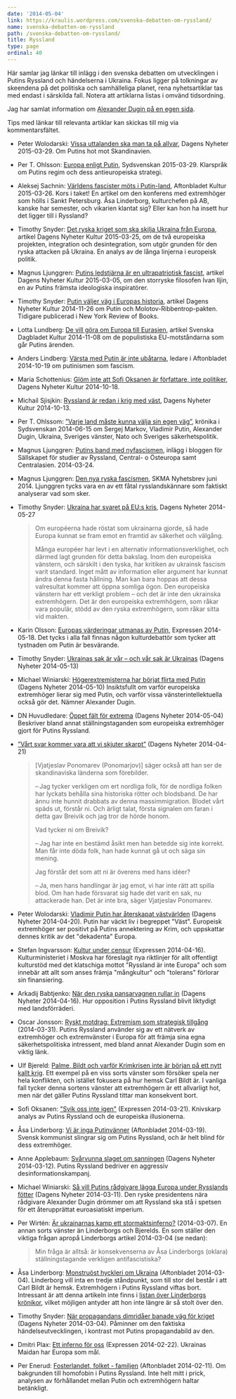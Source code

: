 ```yaml
---
date: '2014-05-04'
link: https://kraulis.wordpress.com/svenska-debatten-om-ryssland/
name: svenska-debatten-om-ryssland
path: /svenska-debatten-om-ryssland/
title: Ryssland
type: page
ordinal: 40
---
```

Här samlar jag länkar till inlägg i den svenska debatten om utvecklingen i Putins Ryssland och händelserna i Ukraina. Fokus ligger på tolkningar av skeendena på det politiska och samhälleliga planet, rena nyhetsartiklar tas med endast i särskilda fall. Notera att artiklarna listas i omvänd tidsordning.

Jag har samlat information om [Alexander Dugin på en egen sida](/svenska-debatten-om-ryssland/alexander-dugin/‎).

Tips med länkar till relevanta artiklar kan skickas till mig via kommentarsfältet.

- Peter Wolodarski: [Vissa uttalanden ska man ta på allvar](http://www.dn.se/ledare/signerat/peter-wolodarski-vissa-uttalanden-ska-man-ta-pa-allvar/), Dagens Nyheter 2015-03-29. Om Putins hot mot Skandinavien.
- Per T. Ohlsson: [Europa enligt Putin](http://www.sydsvenskan.se/opinion/per-t-ohlsson/europa-enligt-putin/), Sydsvenskan 2015-03-29. Klarspråk om Putins regim och dess antieuropeiska strategi.
- Aleksej Sachnin: [Världens fascister möts i Putin-land](http://www.aftonbladet.se/kultur/article20528816.ab), Aftonbladet Kultur 2015-03-26. Kors i taket! En artikel om den konferens med extremhöger som hölls i Sankt Petersburg. Åsa Linderborg, kulturchefen på AB, kanske har semester, och vikarien klantat sig? Eller kan hon ha insett hur det ligger till i Ryssland?
- Timothy Snyder: [Det ryska kriget som ska skilja Ukraina från Europa](http://www.dn.se/kultur-noje/det-ryska-kriget-som-ska-skilja-ukraina-fran-europa-1/), artikel Dagens Nyheter Kultur 2015-03-25, om de två europeiska projekten, integration och desintegration, som utgör grunden för den ryska attacken på Ukraina. En analys av de långa linjerna i europeisk politik.
- Magnus Ljunggren: [Putins ledstjärna är en ultrapatriotisk fascist](http://www.dn.se/kultur-noje/kulturdebatt/putins-ledstjarna-ar-en-ultrapatriotisk-fascist/), artikel Dagens Nyheter Kultur 2015-03-05, om den storryske filosofen Ivan Iljin, en av Putins främsta ideologiska inspiratörer.
- Timothy Snyder: [Putin väljer väg i Europas historia](http://www.dn.se/kultur-noje/kulturdebatt/putin-valjer-vag-i-europas-historia/), artikel Dagens Nyheter Kultur 2014-11-26 om Putin och Molotov-Ribbentrop-pakten. Tidigare publicerad i New York Review of Books.
- Lotta Lundberg: [De vill göra om Europa till Eurasien](http://www.svd.se/kultur/de-vill-resa-nya-murar-i-europa_4080655.svd), artikel Svenska Dagbladet Kultur 2014-11-08 om de populistiska EU-motståndarna som går Putins ärenden.
- Anders Lindberg: [Värsta med Putin är inte ubåtarna](http://www.aftonbladet.se/ledare/ledarkronika/anderslindberg/article19721282.ab), ledare i Aftonbladet 2014-10-19 om putinismen som fascism.
- Maria Schottenius: [Glöm inte att Sofi Oksanen är författare, inte politiker](http://www.dn.se/kultur-noje/maria-schottenius-glom-inte-att-sofi-oksanen-ar-forfattare-inte-politiker/), Dagens Nyheter Kultur 2014-10-18.
- Michail Sjisjkin: [Ryssland är redan i krig med väst](http://www.dn.se/kultur-noje/kulturdebatt/ryssland-ar-redan-i-krig-med-vast/), Dagens Nyheter Kultur 2014-10-13.
- Per T. Ohlssom: [”Varje land måste kunna välja sin egen väg”](http://www.sydsvenskan.se/opinion/per-t-ohlsson/varje-land-maste-kunna-valja-sin-egen-vag/), krönika i Sydsvenskan 2014-06-15 om Sergej Markov, Vladimir Putin, Alexander Dugin, Ukraina, Sveriges vänster, Nato och Sveriges säkerhetspolitik.
- Magnus Ljunggren: [Putins band med nyfascismen](http://www.sallskapet.org/ostblog/?p=4042), inlägg i bloggen för Sällskapet för studier av Ryssland, Central- o Östeuropa samt Centralasien. 2014-03-24.
- Magnus Ljunggren: [Den nya ryska fascismen](http://skma.se/blogg/2014/06/den-nya-ryska-fascismen/), SKMA Nyhetsbrev juni 2014. Ljunggren tycks vara en av ett fåtal rysslandskännare som faktiskt analyserar vad som sker.
- Timothy Snyder: [Ukraina har svaret på EU:s kris](http://www.dn.se/kultur-noje/kulturdebatt/timothy-snyder-ukraina-har-svaret-pa-eus-kris/), Dagens Nyheter 2014-05-27
  > Om européerna hade röstat som ukrainarna gjorde, så hade Europa kunnat se fram emot en framtid av säkerhet och välgång.
  > 
  > Många européer har levt i en alternativ informationsverklighet, och därmed lagt grunden för detta bakslag. Inom den europeiska vänstern, och särskilt i den tyska, har kritiken av ukrainsk fascism varit standard. Inget mått av information eller argument har kunnat ändra denna fasta hållning. Man kan bara hoppas att dessa valresultat kommer att öppna somliga ögon. Den europeiska vänstern har ett verkligt problem – och det är inte den ukrainska extremhögern. Det är den europeiska extremhögern, som råkar vara populär, stödd av den ryska extremhögern, som råkar sitta vid makten.

- Karin Olsson: [Europas värderingar utmanas av Putin](http://www.expressen.se/kultur/karin-olsson/europas-varderingar-utmanas-av-putin/), Expressen 2014-05-18. Det tycks i alla fall finnas någon kulturdebattör som tycker att tystnaden om Putin är besvärande.
- Timothy Snyder: [Ukrainas sak är vår – och vår sak är Ukrainas](http://www.dn.se/kultur-noje/kulturdebatt/ukrainas-sak-ar-var-och-var-sak-ar-ukrainas/) (Dagens Nyheter 2014-05-13)
- Michael Winiarski: [Högerextremisterna har börjat flirta med Putin](http://www.dn.se/nyheter/varlden/hogerextremisterna-har-borjat-flirta-med-putin/) (Dagens Nyheter 2014-05-10) Insiktsfullt om varför europeiska extremhöger lierar sig med Putin, och varför vissa vänsterintellektuella också gör det. Nämner Alexander Dugin.

- DN Huvudledare: [Öppet fält för extrema](http://www.dn.se/ledare/huvudledare/oppet-falt-for-extrema/) (Dagens Nyheter 2014-05-04) Beskriver bland annat ställningstaganden som europeiska extremhöger gjort för Putins Ryssland.
- [”Vårt svar kommer vara att vi skjuter skarpt”](http://www.dn.se/nyheter/varlden/vart-svar-kommer-vara-att-vi-skjuter-skarpt/)  (Dagens Nyheter 2014-04-21)
  > [Vjatjeslav Ponomarev (Ponomarjov)] säger också att han ser de skandinaviska länderna som förebilder.
  > 
  > – Jag tycker verkligen om ert nordliga folk, för de nordliga folken har lyckats behålla sina historiska rötter och blodsband. De har ännu inte hunnit drabbats av denna mass­immigration. Blodet vårt späds ut, förstår ni. Och ärligt talat, första signalen om faran i detta gav Breivik och jag tror de hörde honom.
  > 
  > Vad tycker ni om Breivik?
  > 
  > – Jag har inte en bestämd åsikt men han betedde sig inte korrekt. Man får inte döda folk, han hade kunnat gå ut och säga sin mening.
  > 
  > Jag förstår det som att ni är överens med hans idéer?
  > 
  > – Ja, men hans handlingar är jag emot, vi har inte rätt att spilla blod. Om han hade försvarat sig hade det varit en sak, nu attackerade han. Det är inte bra, säger Vjatjeslav Ponomarev.

- Peter Wolodarski: [Vladimir Putin har återskapat västvärlden](http://www.dn.se/ledare/signerat/peter-wolodarski-vladimir-putin-har-aterskapat-vastvarlden/) (Dagens Nyheter 2014-04-20). Putin har väckt liv i begreppet "Väst". Europeisk extremhöger ser positivt på Putins annektering av Krim, och uppskattar dennes kritik av det "dekadenta" Europa.
- Stefan Ingvarsson: [Kultur under censur](http://www.expressen.se/kultur/kultur-under-censur/) (Expressen 2014-04-16). Kulturministeriet i Moskva har föreslagit nya riktlinjer för allt offentligt kulturstöd med det klatschiga mottot "Ryssland är inte Europa" och som innebär att allt som anses främja "mångkultur" och "tolerans" förlorar sin finansiering.
- Arkadij Babtjenko: [När den ryska pansarvagnen rullar in](http://www.dn.se/kultur-noje/kulturdebatt/arkadij-babtjenko-nar-den-ryska-pansarvagnen-rullar-in/) (Dagens Nyheter 2014-04-16). Hur opposition i Putins Ryssland blivit liktydigt med landsförräderi.
- Oscar Jonsson: [Ryskt motdrag: Extremism som strategisk tillgång](http://sakpol.wordpress.com/2014/03/31/ryskt-motdrag/) (2014-03-31). Putins Ryssland använder sig av ett nätverk av extremhöger och extremvänster i Europa för att främja sina egna säkerhetspolitiska intressent, med bland annat Alexander Dugin som en viktig länk.
- Ulf Bjereld: [Palme, Bildt och varför Krimkrisen inte är början på ett nytt kallt krig](http://ulfbjereld.blogspot.ca/2014/03/palme-bildt-och-varfor-krimkrisen-inte.html). Ett exempel på en viss sorts vänster som försöker spela ner hela konflikten, och istället fokusera på hur hemsk Carl Bildt är. I vanliga fall tycker denna sortens vänster att extremhögern är ett allvarligt hot, men när det gäller Putins Ryssland tittar man konsekvent bort.
- Sofi Oksanen: ["Svik oss inte igen"](http://www.expressen.se/kultur/toppnyheter-/svik-oss-inte-igen/) (Expressen 2014-03-21). Knivskarp analys av Putins Ryssland och de europeiska illusionerna.
- Åsa Linderborg: [Vi är inga Putinvänner](http://www.aftonbladet.se/kultur/kronikorer/linderborg/article18571565.ab) (Aftonbladet 2014-03-19). Svensk kommunist slingrar sig om Putins Ryssland, och är helt blind för dess extremhöger.
- Anne Applebaum: [Svårvunna slaget om sanningen](http://www.dn.se/kultur-noje/kulturdebatt/svarvunna-slaget-om-sanningen/) (Dagens Nyheter 2014-03-12). Putins Ryssland bedriver en aggressiv desinformationskampanj.
- Michael Winiarski: [Så vill Putins rådgivare lägga Europa under Rysslands fötter](http://www.dn.se/nyheter/varlden/sa-vill-putins-radgivare-lagga-europa-under-rysslands-fotter/) (Dagens Nyheter 2014-03-11). Den ryske presidentens nära rådgivare Alexander Dugin drömmer om att Ryssland ska stå i spetsen för ett återupprättat euroasiatiskt imperium.

- Per Wirtén: [Är ukrainarnas kamp ett stormaktsinferno?](http://www.perwirten.se/2014/03/ar-ukrainarnas-kamp-ett-stormaktsinferno) (2014-03-07). En annan sorts vänster än Linderborgs och Bjerelds. En som ställer den viktiga frågan apropå Linderborgs artikel 2014-03-04 (se nedan):
  > Min fråga är alltså: är konsekvenserna av Åsa Linderborgs (oklara) ställningstagande verkligen antifascistiska?

- Åsa Linderborg: [Monstruöst hyckleri om Ukraina](http://www.aftonbladet.se/kultur/article18478974.ab) (Aftonbladet 2014-03-04). Linderborg vill inta en tredje ståndpunkt, som till stor del består i att Carl Bildt är hemsk. Extremhögern i Putins Ryssland viftas bort. Intressant är att denna artikeln inte finns i [listan över Linderborgs krönikor](http://www.aftonbladet.se/kultur/kronikorer/linderborg/), vilket möjligen antyder att hon inte längre är så stolt över den.

- Timothy Snyder: [När propagandans dimridåer banade väg för kriget](http://www.dn.se/kultur-noje/kulturdebatt/nar-propagandans-dimridaer-banade-vag-for-kriget/) (Dagens Nyheter 2014-03-04). Påminner om den faktiska händelseutvecklingen, i kontrast mot Putins propagandabild av den.

- Dmitri Plax: [Ett inferno för oss](http://www.expressen.se/kultur/ett-inferno-for-oss/) (Expressen 2014-02-22). Ukrainas Maidan har Europa som mål.

- Per Enerud: [Fosterlandet, folket - familjen](http://www.aftonbladet.se/kultur/article18337060.ab) (Aftonbladet 2014-02-11). Om bakgrunden till homofobin i Putins Ryssland. Inte helt mitt i prick, analysen av förhållandet mellan Putin och extremhögern haltar betänkligt.
